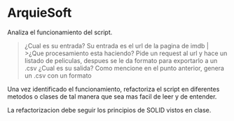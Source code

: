 # ArquieSoft
Analiza el funcionamiento del script.
  >¿Cual es su entrada? 
  Su entrada es el url de la pagina de imdb
| >¿Que procesamiento esta haciendo?
  Pide un request al url y hace un listado de peliculas, despues se le da formato para exportarlo a un .csv
  >¿Cual es su salida?
  Como mencione en el punto anterior, genera un .csv con un formato
 
 Una vez identificado el funcionamiento, refactoriza el script en diferentes metodos o clases de tal manera que sea mas facil de leer y de entender.
 
 La refactorizacion debe seguir los principios de SOLID vistos en clase.
